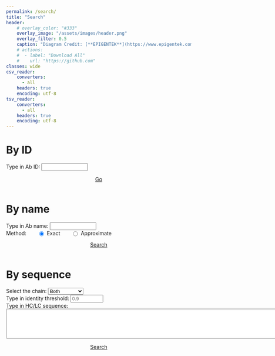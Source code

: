 ```yaml
---
permalink: /search/
title: "Search"
header: 
    # overlay_color: "#333"
    overlay_image: "/assets/images/header.png"
    overlay_filter: 0.5
    caption: "Diagram Credit: [**EPIGENTEK**](https://www.epigentek.com/)"
    # actions:
    #  - label: "Download All"
    #    url: "https://github.com"
classes: wide
csv_reader:
    converters:
      - all
    headers: true
    encoding: utf-8
tsv_reader:
    converters:
      - all
    headers: true
    encoding: utf-8
---
```

<style>
  input.oneline {
    width: 25%;
    display: inline-block;
  }
  textarea.multiline {
    display: block;
  }
  a[class="btn btn--primary"] {
    display: block;
    float: center;
    text-align: center;
  }
  label.labeloneline {
    width: 70%;
    display: inline;
  }
  label.multiline {
    /* display: block; */
  }
  label.radio {
    display: flex;
    text-indent: 5px;
    padding: 0 0 0 30px;
  }
  div.divradio {
  display: flex;
  /* line-height: 0.75; */
  /* padding: 0 15px 0 0; */
}
</style>
<script src="https://cdn.bootcdn.net/ajax/libs/jquery/1.12.4/jquery.min.js"></script>
<script type="text/javascript" src="https://cdn.jsdelivr.net/npm/fuse.js@6.6.2"></script>
<script type="text/javascript" src="https://raw.githubusercontent.com/douglascrockford/JSON-js/master/json2.js"></script>
<script>
$(document).ready(function() {
    $.ajax({
        url: "../_data/tables/name.csv",
        type: "GET",
        async: false,
        dataType: "text",
        success: function(data) {
            var parsed = $.csv.toObjects(data);
            var valid_ids = [];
            for (var i = 0; i < parsed.length; i++) {
                valid_ids.push(parsed[i]["ab_idx"]);
            }
            $("#search-by-id-button").click(function() {
                var id = $("#search-by-id input").val();
                if (valid_ids.includes(id)) {
                    window.location.href = "../abdetail/?ab_idx=" + id;
                } else {
                    var maxid = Math.max.apply(Math, valid_ids);
                    alert("Invalid ID. ID is between 0 and " + maxid);
                }
            });
            $("#search-by-name-button").click(function() {
                $("#search-by-name-button").text("Searching...");
                var queryname = $("#search-by-name input").val();
                var method = $("#search-name-radio-method input:checked").val();
                if (method == "exact") {
                    var found = false;
                    for (var i = 0; i < parsed.length; i++) {
                        var all_names = parsed[i]["all_names"].split(";");
                        if (all_names.includes(queryname)) {
                            found = true;
                            window.location.href = "../abdetail/?ab_idx=" + parsed[i]["ab_idx"];
                            break;
                        };
                    };
                    if (!found) {
                        alert("No results found. Try approximate search.");
                    }
                } else {
                    const namefuse = new Fuse(parsed, {
                        keys: ["ab_idx", "all_names"],
                    });
                    var results = namefuse.search(queryname);
                    const maxnum_results = 400;
                    results = results.slice(0, maxnum_results);
                    var searched_abidxs = [];
                    for (var i = 0; i < results.length; i++) {
                        searched_abidxs.push(results[i]["item"]["ab_idx"]);
                    }
                    var found = searched_abidxs.length > 0;
                    if (!found) {
                        alert("No results found. Try another search.");
                    } else {
                        var joined_abidxs = searched_abidxs.join(",");
                        window.location.href = "../searchresults/?ab_idxs=" + joined_abidxs;
                    }
                };
                $("#search-by-name-button").text("Search");
            });
            $.ajax({
                url: "../_data/tables/record.csv",
                type: "GET",
                async: false,
                dataType: "text",
                success: function(data) {
                    var parsed_record = $.csv.toObjects(data);
                    $("#search-by-sequence-button").click(function() {
                        $("#search-by-sequence-button").text("Searching...");
                        var queryseq = $("#search-by-sequence textarea").val();
                        var method = $("#search-name-radio-method input:checked").val();
                        var threshold = $("#search-by-sequence-identity input").val();
                        var chain = $("#search-by-sequence-chain-select").val();
                        if (chain == "Both") {
                            var recordkeys = ["Hseq","Lseq"];
                        } else if (chain == "Heavy chain") {
                            var recordkeys = ["Hseq"];
                        } else {
                            var recordkeys = ["Lseq"];
                        };
                        const recordfuse = new Fuse(parsed_record, {
                            keys: recordkeys,
                            threshold: threshold
                        });
                        var results = recordfuse.search(queryseq);
                        const maxnum_results = 400;
                        results = results.slice(0, maxnum_results);
                        var searched_abidxs = [];
                        for (var i = 0; i < results.length; i++) {
                            searched_abidxs.push(results[i]["item"]["ab_idx"]);
                        };
                        var rmdup_abidxs = Array.from(new Set(searched_abidxs));
                        var found = rmdup_abidxs.length > 0;
                        if (!found) {
                            alert("No results found. Try another search.");
                        } else {
                            var joined_abidxs = rmdup_abidxs.join(",");
                            window.location.href = "../searchresults/?ab_idxs=" + joined_abidxs;
                        }
                    });
                }
            })
        }
    });

});
</script>

<h1 id="by-id">By ID</h1>
<form>
<div id="search-by-id"><label class="labeloneline">Type in Ab ID: <input type="number" min="0" class="oneline"></label></div>
</form>
<div><a href="#by-id" class="btn btn--primary" id="search-by-id-button">Go</a></div><br>
<h1 id="by-name">By name</h1>
<form>
<div id="search-by-name"><label class="labeloneline">Type in Ab name: <input type="text" class="oneline"></label></div>
<div class="divradio" id="search-name-radio-method">Method:  <label class="radio" for="search-name-radio-exact"><input type="radio" id="search-name-radio-exact" value="exact" name="search-name-radio" checked>Exact</label><label class="radio" for="search-name-radio-approximate"><input type="radio" id="search-name-radio-approximate" value="approximate" name="search-name-radio">Approximate</label></div>
</form>
<div><a href="#by-name" class="btn btn--primary" id="search-by-name-button">Search</a></div><br>
<h1 id="by-sequence">By sequence</h1>
<form>
<div id="search-by-sequence-chain">Select the chain: <select id="search-by-sequence-chain-select"><option>Heavy chain</option><option>Light chain</option><option selected>Both</option></select></div>
<div id="search-by-sequence-identity" style="display: flex"><label class="labeloneline">Type in identity threshold: <input type="number" min="0" max="1" placeholder="0.9" class="oneline"></label></div>
<div id="search-by-sequence"><label class="multiline">Type in HC/LC sequence: <textarea rows="5" cols="100" class="multiline"></textarea></label></div>
</form>
<div><a href="#by-sequence" class="btn btn--primary" id="search-by-sequence-button">Search</a></div><br>
